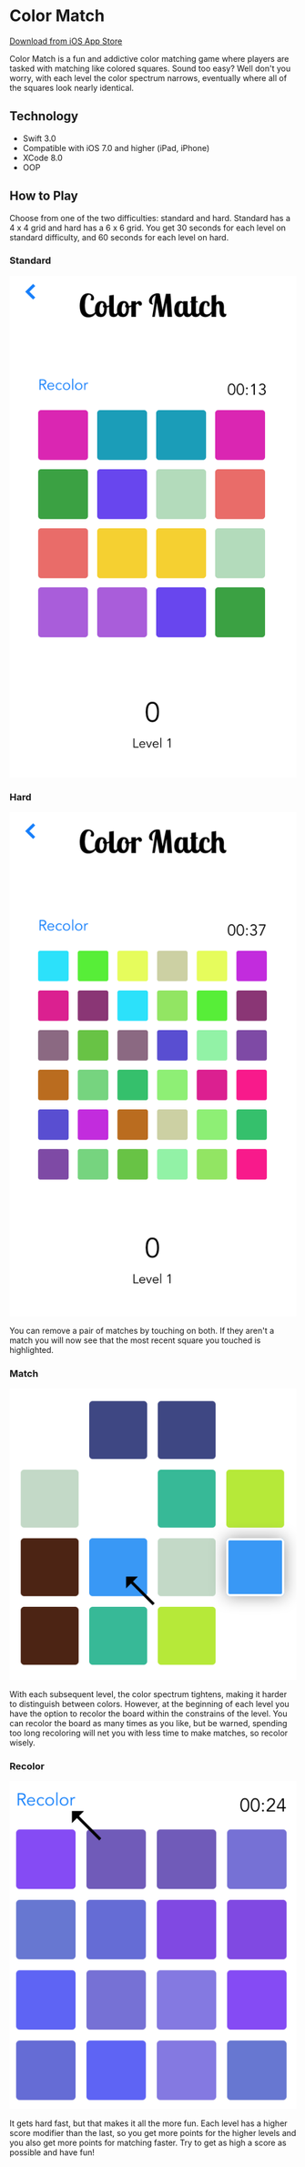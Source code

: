 # Color Match #

[Download from iOS App Store](https://itunes.apple.com/us/app/color-match-squares/id1153724046)

Color Match is a fun and addictive color matching game where players are tasked with matching like colored squares. Sound too easy? Well don't you worry, with each level the color spectrum narrows, eventually where all of the squares look nearly identical.

## Technology ##

- Swift 3.0
- Compatible with iOS 7.0 and higher (iPad, iPhone)
- XCode 8.0
- OOP

## How to Play ##

Choose from one of the two difficulties: standard and hard. Standard has a 4 x 4 grid and hard has a 6 x 6 grid. You get 30 seconds for each level on standard difficulty, and 60 seconds for each level on hard.

### Standard ###
![standard_level](docs/standard_level.png)

### Hard ###
![hard_level](docs/hard_level.png)

You can remove a pair of matches by touching on both. If they aren't a match you will now see that the most recent square you touched is highlighted.

### Match ###
![make_match](docs/make_match.png)

With each subsequent level, the color spectrum tightens, making it harder to distinguish between colors. However, at the beginning of each level you have the option to recolor the board within the constrains of the level. You can recolor the board as many times as you like, but be warned, spending too long recoloring will net you with less time to make matches, so recolor wisely.

### Recolor ###
![recolor](docs/recolor.png)

It gets hard fast, but that makes it all the more fun. Each level has a higher score modifier than the last, so you get more points for the higher levels and you also get more points for matching faster. Try to get as high a score as possible and have fun!
